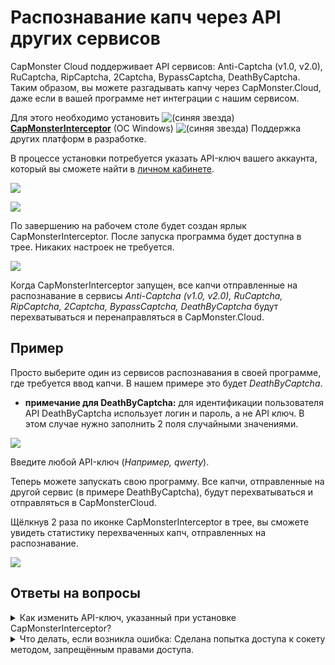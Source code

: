 ﻿---
sidebar_position: 2
draft: true
---

# Распознавание капч через API других сервисов
CapMonster Cloud поддерживает API сервисов: Anti-Captcha (v1.0, v2.0), RuCaptcha, RipCaptcha, 2Captcha, BypassCaptcha, DeathByCaptcha. Таким образом, вы можете разгадывать капчу через CapMonster.Cloud, даже если в вашей программе нет интеграции с нашим сервисом.

Для этого необходимо установить ![(синяя звезда)](Aspose.Words.99efaca6-356f-455c-b8b5-a03b46d29ad6.001.png) [**CapMonsterInterceptor**](https://static.zenno.services/ccl/interceptor.msi) (OC Windows)
![(синяя звезда)](Aspose.Words.99efaca6-356f-455c-b8b5-a03b46d29ad6.002.png) Поддержка других платформ в разработке.

В процессе установки потребуется указать API-ключ вашего аккаунта, который вы сможете найти в [личном кабинете](https://capmonster.cloud/Dashboard).

![](Aspose.Words.99efaca6-356f-455c-b8b5-a03b46d29ad6.003.png)

![](Aspose.Words.99efaca6-356f-455c-b8b5-a03b46d29ad6.004.png) 

По завершению на рабочем столе будет создан ярлык CapMonsterInterceptor. После запуска программа будет доступна в трее. Никаких настроек не требуется.

![](Aspose.Words.99efaca6-356f-455c-b8b5-a03b46d29ad6.005.png) 

Когда CapMonsterInterceptor запущен, все капчи отправленные на распознавание в сервисы *Anti-Captcha (v1.0, v2.0), RuCaptcha, RipCaptcha, 2Captcha, BypassCaptcha, DeathByCaptcha* будут перехватываться и перенаправляться в CapMonster.Cloud.
## **Пример**
Просто выберите один из сервисов распознавания в своей программе, где требуется ввод капчи. В нашем примере это будет *DeathByCaptcha*.

- **примечание для DeathByCaptcha:** для идентификации пользователя API DeathByCaptcha использует логин и пароль, а не API ключ. В этом случае нужно заполнить 2 поля случайными значениями.

![](Aspose.Words.99efaca6-356f-455c-b8b5-a03b46d29ad6.006.png) 

Введите любой API-ключ (*Например, qwerty*).

Теперь можете запускать свою программу. Все капчи, отправленные на другой сервис (в примере DeathByCaptcha), будут перехватываться и отправляться в CapMonsterCloud. 

Щёлкнув 2 раза по иконке CapMonsterInterceptor в трее, вы сможете увидеть статистику перехваченных капч, отправленных на распознавание.

![](Aspose.Words.99efaca6-356f-455c-b8b5-a03b46d29ad6.007.png) 
## **Ответы на вопросы**

<details>
    <summary>Как изменить API-ключ, указанный при установке CapMonsterInterceptor?</summary>

Щелкните 2 раза по иконке CapMonsterInterceptor в трее. В окне программы найдите блок «Settings», замените ключ на новый и нажмите кнопку «Save».

![](Aspose.Words.99efaca6-356f-455c-b8b5-a03b46d29ad6.009.png) 
</details>

<details>
    <summary>Что делать, если возникла ошибка: Сделана попытка доступа к сокету методом, запрещённым правами доступа.</summary>

![](Aspose.Words.99efaca6-356f-455c-b8b5-a03b46d29ad6.010.png) 

Если при запуске возникнет ошибка, это означает, что 80 и\или 443 порт занят другим приложением.

Для исправления данной ошибки необходимо завершить процесс, который занимает данные порты.

Запускаем командную строку через меню пуск → поиск → cmd

![](Aspose.Words.99efaca6-356f-455c-b8b5-a03b46d29ad6.011.png) 

Вводим команду netstat -a -o | findstr :443

Ключ ***-a*** указывает, что нас интересуют все активные подключения, ***-o*** — для каждого из них нужно отобразить *PID* (идентификатор процесса).
**findstr :443** покажет нам только тот процесс, который занимает нужный нам порт.

В правой колонке отобразится PID процесса, как на скриншоте.
Запомните его или запишите.

Открываем диспетчер задач, переходим во вкладку «Подробности», находим процесс с нужным идентификатором и завершаем задачу.

![](Aspose.Words.99efaca6-356f-455c-b8b5-a03b46d29ad6.012.png)

</details>
